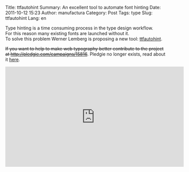 Title: ttfautohint
Summary: An excellent tool to automate font hinting
Date: 2011-10-12 15:23
Author: manufactura
Category: Post
Tags: type
Slug: ttfautohint
Lang: en

Type hinting is a time consuming process in the type design
workflow.  
For this reason many existing fonts are launched without it.  
To solve this problem Werner Lemberg is proposing a new tool:
[ttfautohint](http://www.freetype.org/ttfautohint).

~~If you want to help to make web typography better contribute to the
project at http://pledgie.com/campaigns/15816~~. Pledgie no longer exists, read about it [here](http://fundraise.net/what-happened-to-pledgie/).

<iframe width="560" height="315" src="http://www.youtube.com/embed/81ioae5XNew?rel=0" frameborder="0" allowfullscreen></iframe>

